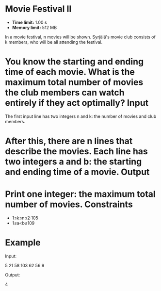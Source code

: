 Movie Festival II
=================

* **Time limit:** 1.00 s
* **Memory limit:** 512 MB
  
  

In a movie festival, n movies will be shown. Syrjälä's movie club consists of k members, who will be all attending the festival.

You know the starting and ending time of each movie. What is the maximum total number of movies the club members can watch entirely if they act optimally?
Input
=====

The first input line has two integers n and k: the number of movies and club members.

After this, there are n lines that describe the movies. Each line has two integers a and b: the starting and ending time of a movie.
Output
======

Print one integer: the maximum total number of movies.
Constraints
===========

* 1≤k≤n≤2⋅105
* 1≤a<b≤109

Example
=======

Input:

5 21 58 103 62 56 9

Output:

4
